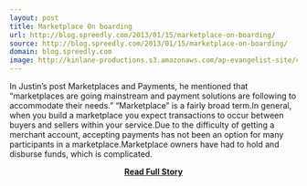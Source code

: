 ```yaml
---
layout: post
title: Marketplace On boarding
url: http://blog.spreedly.com/2013/01/15/marketplace-on-boarding/
source: http://blog.spreedly.com/2013/01/15/marketplace-on-boarding/
domain: blog.spreedly.com
image: http://kinlane-productions.s3.amazonaws.com/ap-evangelist-site/curated/screenshots/9352_api500_com.png
---
```


<p>In Justin’s post Marketplaces and Payments, he mentioned that “marketplaces are going mainstream and payment solutions are following to accommodate their needs.” “Marketplace” is a fairly broad term.In general, when you build a marketplace you expect transactions to occur between buyers and sellers within your service.Due to the difficulty of getting a merchant account, accepting payments has not been an option for many participants in a marketplace.Marketplace owners have had to hold and disburse funds, which is complicated.</p>
<center><p><a href="http://blog.spreedly.com/2013/01/15/marketplace-on-boarding/" style='padding:25px; font-sze:18px; font-weight: bold;'>Read Full Story</a></p></center>
